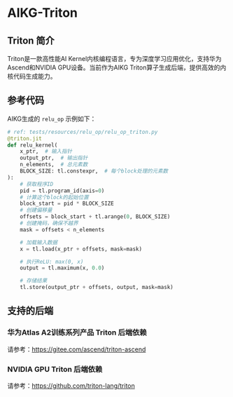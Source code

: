 # AIKG-Triton

## Triton 简介
Triton是一款高性能AI Kernel内核编程语言，专为深度学习应用优化，支持华为Ascend和NVIDIA GPU设备。当前作为AIKG Triton算子生成后端，提供高效的内核代码生成能力。

## 参考代码

AIKG生成的 `relu_op` 示例如下：

```python
# ref: tests/resources/relu_op/relu_op_triton.py
@triton.jit
def relu_kernel(
    x_ptr,  # 输入指针
    output_ptr,  # 输出指针
    n_elements,  # 总元素数
    BLOCK_SIZE: tl.constexpr,  # 每个block处理的元素数
):
    # 获取程序ID
    pid = tl.program_id(axis=0)
    # 计算这个block的起始位置
    block_start = pid * BLOCK_SIZE
    # 创建偏移量
    offsets = block_start + tl.arange(0, BLOCK_SIZE)
    # 创建掩码，确保不越界
    mask = offsets < n_elements

    # 加载输入数据
    x = tl.load(x_ptr + offsets, mask=mask)

    # 执行ReLU: max(0, x)
    output = tl.maximum(x, 0.0)

    # 存储结果
    tl.store(output_ptr + offsets, output, mask=mask)
```

## 支持的后端

### 华为Atlas A2训练系列产品 Triton 后端依赖
请参考：https://gitee.com/ascend/triton-ascend

### NVIDIA GPU Triton 后端依赖
请参考：https://github.com/triton-lang/triton 